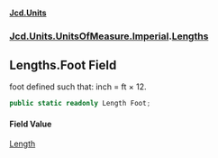 #### [Jcd.Units](index 'index')
### [Jcd.Units.UnitsOfMeasure.Imperial](Jcd.Units.UnitsOfMeasure.Imperial 'Jcd.Units.UnitsOfMeasure.Imperial').[Lengths](Lengths 'Jcd.Units.UnitsOfMeasure.Imperial.Lengths')

## Lengths.Foot Field

foot defined such that: inch = ft × 12.

```csharp
public static readonly Length Foot;
```

#### Field Value
[Length](Length 'Jcd.Units.UnitTypes.Length')